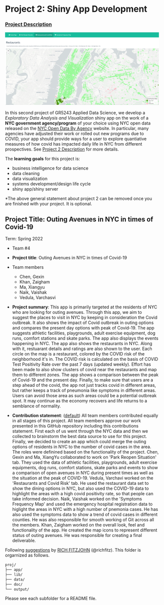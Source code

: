 # Project 2: Shiny App Development

### [Project Description](doc/project2_desc.md)

![screenshot](doc/figs/Restuarants.png)

In this second project of GR5243 Applied Data Science, we develop a *Exploratory Data Analysis and Visualization* shiny app on the work of a **NYC government agency/program** of your choice using NYC open data released on the [NYC Open Data By Agency](https://opendata.cityofnewyork.us/data/) website. In particular, many agencies have adjusted their work or rolled out new programs due to COVID, your app should provide ways for a user to explore quantiative measures of how covid has impacted daily life in NYC from different prospectives. See [Project 2 Description](doc/project2_desc.md) for more details.  

The **learning goals** for this project is:

- business intelligence for data science
- data cleaning
- data visualization
- systems development/design life cycle
- shiny app/shiny server

*The above general statement about project 2 can be removed once you are finished with your project. It is optional.

## Project Title: Outing Avenues in NYC in times of Covid-19
Term: Spring 2022

+ Team #4

+ **Project title**: Outing Avenues in NYC in times of Covid-19

+ Team members
	+ Chen, Gexin
	+ Khan, Zaigham
	+ Ma, Xiangyu
	+ Naik, Vaishak
	+ Vedula, Varchasvi

+ **Project summary**: This app is primarily targeted at the residents of NYC who are looking for outing avenues. Through this app, we aim to suggest the places to visit in NYC by keeping in consideration the Covid outbreak. It also shows the impact of Covid outbreak in outing options and compares the present day options with peak of Covid-19. The app suggests athletic facilities, playgrounds, adult exercise equipment, dog runs, comfort stations and skate parks. The app also displays the events happening in NYC. The app also shows the restaurants in NYC. Along with it, restuarant details and ratings are also shown to the user. Each circle on the map is a restaurant, colored by the COVID risk of the neighborhood it's in. The COVID risk is calculated on the basis of COVID Test Positivity Rate over the past 7 days (updated weekly). Effort has been made to also show clusters of covid near the restaurants and map them to different zones. The app shows a comparison between the peak of Covid-19 and the present day. Finally, to make sure that users are a step ahead of the covid, the app not just tracks covid in different areas, but rather keeps a track of pneumonia like symptoms in different areas. Users can avoid those area as such areas could be a potential outbreak spot. It may continue as the economy recovers and life returns to a semblance of normality.

+ **Contribution statement**: ([default](doc/a_note_on_contributions.md)) All team members contributed equally in all stages of this project. All team members approve our work presented in this GitHub repository including this contributions statement.
 First each of us went through the NYC data and then we collected to brainstorm the best data source to use for this project. Finally, we decided to create an app which could merge the outing options of residents in NYC to the number of covid cases in the area. The roles were definined based on the functionality of the project. Chen, Gexin and Ma, XiangYu collaborated to work on 'Park Reopen Situation' tab. They used the data of athletic facilities, playgrounds, adult exercise equipments, dog runs, comfort stations, skate parks and events to show a comparison of open avenues in NYC during present times as well as the situation at the peak of COVID-19. Vedula, Varchavi worked on the 'Restaurants and Covid Risk' tab. He used the restaurant data set to show the dining options in NYC, but also used the COVID-19 data to highlight the areas with a high covid positivity rate, so that people can take informed decision. Naik, Vaishak worked on the 'Symptoms Frequency Map' and used the emergency hospital registration data to higlight the areas in NYC with a high number of pnemonia cases. He has also used the symptoms data to show a trend of covid cases in different counties. He was also responsible for smooth working of Git across all the members. Khan, Zaigham worked on the overall look, feel and functionality of the app. He created the map icons to represent different status of outing avenues. He was responsible for creating a final deliverable. 

Following [suggestions](http://nicercode.github.io/blog/2013-04-05-projects/) by [RICH FITZJOHN](http://nicercode.github.io/about/#Team) (@richfitz). This folder is orgarnized as follows.

```
proj/
├── app/
├── lib/
├── data/
├── doc/
└── output/
```

Please see each subfolder for a README file.


